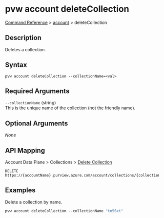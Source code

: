 # pvw account deleteCollection
[Command Reference](../../../README.md#command-reference) > [account](./main.md) > deleteCollection

## Description
Deletes a collection.

## Syntax
```
pvw account deleteCollection --collectionName=<val>
```

## Required Arguments
`--collectionName` (string)  
This is the unique name of the collection (not the friendly name).

## Optional Arguments
*None*

## API Mapping
Account Data Plane > Collections > [Delete Collection](https://docs.microsoft.com/en-us/rest/api/purview/accountdataplane/collections/delete-collection)
```
DELETE https://{accountName}.purview.azure.com/account/collections/{collectionName}
```

## Examples
Delete a collection by name.
```powershell
pvw account deleteCollection --collectionName "tn56xt" 
```
